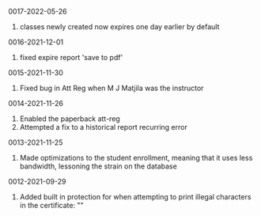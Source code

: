 0017-2022-05-26
1. classes newly created now expires one day earlier by default

0016-2021-12-01
1. fixed expire report 'save to pdf'

0015-2021-11-30
1. Fixed bug in Att Reg when M J Matjila was the instructor

0014-2021-11-26
1. Enabled the paperback att-reg
2. Attempted a fix to a historical report recurring error

0013-2021-11-25
1. Made optimizations to the student enrollment, meaning that it uses less bandwidth, lessoning the strain on the database

0012-2021-09-29
1. Added built in protection for when attempting to print illegal characters in the certificate: "\"